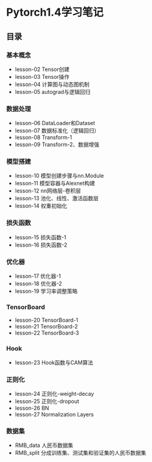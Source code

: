 # Pytorch1.4学习笔记
## 目录
### 基本概念
* lesson-02 Tensor创建
* lesson-03 Tensor操作
* lesson-04 计算图与动态图机制 
* lesson-05 autograd与逻辑回归

### 数据处理
* lesson-06 DataLoader和Dataset
* lesson-07 数据标准化（逻辑回归）
* lesson-08 Transform-1
* lesson-09 Transform-2、数据增强

### 模型搭建
* lesson-10 模型创建步骤与nn.Module
* lesson-11 模型容器与Alexnet构建
* lesson-12 nn网络层-卷积层
* lesson-13 池化、线性、激活函数层
* lesson-14 权重初始化

### 损失函数
* lesson-15 损失函数-1
* lesson-16 损失函数-2

### 优化器
* lesson-17 优化器-1
* lesson-18 优化器-2
* lesson-19 学习率调整策略

### TensorBoard
* lesson-20 TensorBoard-1
* lesson-21 TensorBoard-2
* lesson-22 TensorBoard-3

### Hook
* lesson-23 Hook函数与CAM算法

### 正则化
* lesson-24 正则化-weight-decay
* lesson-25 正则化-dropout
* lesson-26 BN
* lesson-27 Normalization Layers
 

### 数据集
* RMB_data  人民币数据集
* RMB_split 分成训练集、测试集和验证集的人民币数据集